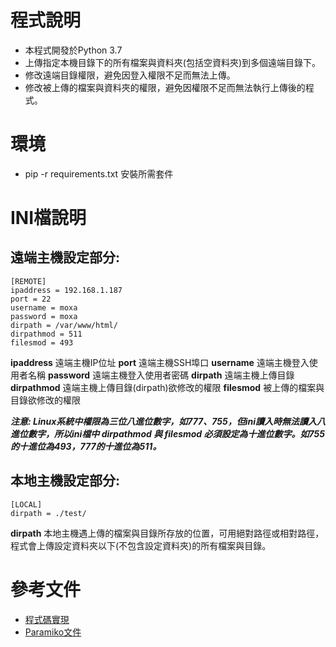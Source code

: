 # 程式說明
+ 本程式開發於Python 3.7
+ 上傳指定本機目錄下的所有檔案與資料夾(包括空資料夾)到多個遠端目錄下。
+ 修改遠端目錄權限，避免因登入權限不足而無法上傳。
+ 修改被上傳的檔案與資料夾的權限，避免因權限不足而無法執行上傳後的程式。

# 環境
+  pip -r requirements.txt 安裝所需套件

# INI檔說明
## 遠端主機設定部分:

    [REMOTE]
    ipaddress = 192.168.1.187
    port = 22
    username = moxa
    password = moxa
    dirpath = /var/www/html/
    dirpathmod = 511
    filesmod = 493 

**ipaddress**
遠端主機IP位址
**port**
遠端主機SSH埠口
**username**
遠端主機登入使用者名稱
**password**
遠端主機登入使用者密碼
**dirpath**
遠端主機上傳目錄
**dirpathmod**
遠端主機上傳目錄(dirpath)欲修改的權限
**filesmod**
被上傳的檔案與目錄欲修改的權限

***注意: Linux系統中權限為三位八進位數字，如777、755，但ini讀入時無法讀入八進位數字，所以ini檔中 dirpathmod 與 filesmod 必須設定為十進位數字。如755的十進位為493，777的十進位為511。***

## 本地主機設定部分:

    [LOCAL]
    dirpath = ./test/

**dirpath**
本地主機遇上傳的檔案與目錄所存放的位置，可用絕對路徑或相對路徑，程式會上傳設定資料夾以下(不包含設定資料夾)的所有檔案與目錄。

# 參考文件
+ [程式碼實現](http://blog.51cto.com/wangwei007/1285412)
+ [Paramiko文件](http://docs.paramiko.org/en/2.4/index.html)